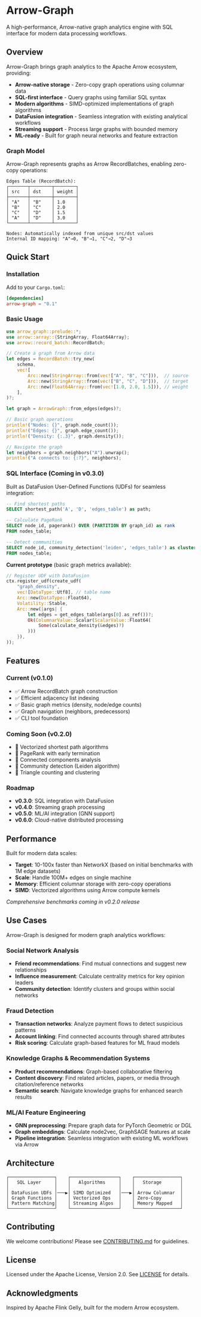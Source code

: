 # Arrow-Graph

A high-performance, Arrow-native graph analytics engine with SQL interface for modern data processing workflows.

## Overview

Arrow-Graph brings graph analytics to the Apache Arrow ecosystem, providing:

- **Arrow-native storage** - Zero-copy graph operations using columnar data
- **SQL-first interface** - Query graphs using familiar SQL syntax
- **Modern algorithms** - SIMD-optimized implementations of graph algorithms  
- **DataFusion integration** - Seamless integration with existing analytical workflows
- **Streaming support** - Process large graphs with bounded memory
- **ML-ready** - Built for graph neural networks and feature extraction

### Graph Model

Arrow-Graph represents graphs as Arrow RecordBatches, enabling zero-copy operations:

```
Edges Table (RecordBatch):
┌───────┬────────┬────────┐
│ src   │ dst    │ weight │
├───────┼────────┼────────┤
│ "A"   │ "B"    │ 1.0    │
│ "B"   │ "C"    │ 2.0    │
│ "C"   │ "D"    │ 1.5    │
│ "A"   │ "D"    │ 3.0    │
└───────┴────────┴────────┘

Nodes: Automatically indexed from unique src/dst values
Internal ID mapping: "A"→0, "B"→1, "C"→2, "D"→3
```

## Quick Start

### Installation

Add to your `Cargo.toml`:

```toml
[dependencies]
arrow-graph = "0.1"
```

### Basic Usage

```rust
use arrow_graph::prelude::*;
use arrow::array::{StringArray, Float64Array};
use arrow::record_batch::RecordBatch;

// Create a graph from Arrow data
let edges = RecordBatch::try_new(
    schema,
    vec![
        Arc::new(StringArray::from(vec!["A", "B", "C"])),  // source
        Arc::new(StringArray::from(vec!["B", "C", "D"])),  // target  
        Arc::new(Float64Array::from(vec![1.0, 2.0, 1.5])), // weight
    ],
)?;

let graph = ArrowGraph::from_edges(edges)?;

// Basic graph operations
println!("Nodes: {}", graph.node_count());
println!("Edges: {}", graph.edge_count()); 
println!("Density: {:.3}", graph.density());

// Navigate the graph
let neighbors = graph.neighbors("A").unwrap();
println!("A connects to: {:?}", neighbors);
```

### SQL Interface (Coming in v0.3.0)

Built as DataFusion User-Defined Functions (UDFs) for seamless integration:

```sql
-- Find shortest paths
SELECT shortest_path('A', 'D', 'edges_table') as path;

-- Calculate PageRank
SELECT node_id, pagerank() OVER (PARTITION BY graph_id) as rank
FROM nodes_table;

-- Detect communities  
SELECT node_id, community_detection('leiden', 'edges_table') as cluster
FROM nodes_table;
```

**Current prototype** (basic graph metrics available):
```rust
// Register UDF with DataFusion
ctx.register_udf(create_udf(
    "graph_density",
    vec![DataType::Utf8], // table name
    Arc::new(DataType::Float64),
    Volatility::Stable,
    Arc::new(|args| {
        let edges = get_edges_table(args[0].as_ref())?;
        Ok(ColumnarValue::Scalar(ScalarValue::Float64(
            Some(calculate_density(&edges)?)
        )))
    }),
));
```

## Features

### Current (v0.1.0)
- ✅ Arrow RecordBatch graph construction
- ✅ Efficient adjacency list indexing
- ✅ Basic graph metrics (density, node/edge counts)
- ✅ Graph navigation (neighbors, predecessors)
- ✅ CLI tool foundation

### Coming Soon (v0.2.0)
- 🚧 Vectorized shortest path algorithms
- 🚧 PageRank with early termination
- 🚧 Connected components analysis
- 🚧 Community detection (Leiden algorithm)
- 🚧 Triangle counting and clustering

### Roadmap
- **v0.3.0**: SQL integration with DataFusion
- **v0.4.0**: Streaming graph processing 
- **v0.5.0**: ML/AI integration (GNN support)
- **v0.6.0**: Cloud-native distributed processing

## Performance

Built for modern data scales:
- **Target**: 10-100x faster than NetworkX (based on initial benchmarks with 1M edge datasets)
- **Scale**: Handle 100M+ edges on single machine
- **Memory**: Efficient columnar storage with zero-copy operations
- **SIMD**: Vectorized algorithms using Arrow compute kernels

*Comprehensive benchmarks coming in v0.2.0 release*

## Use Cases

Arrow-Graph is designed for modern graph analytics workflows:

### Social Network Analysis
- **Friend recommendations**: Find mutual connections and suggest new relationships
- **Influence measurement**: Calculate centrality metrics for key opinion leaders
- **Community detection**: Identify clusters and groups within social networks

### Fraud Detection
- **Transaction networks**: Analyze payment flows to detect suspicious patterns
- **Account linking**: Find connected accounts through shared attributes
- **Risk scoring**: Calculate graph-based features for ML fraud models

### Knowledge Graphs & Recommendation Systems
- **Product recommendations**: Graph-based collaborative filtering
- **Content discovery**: Find related articles, papers, or media through citation/reference networks
- **Semantic search**: Navigate knowledge graphs for enhanced search results

### ML/AI Feature Engineering
- **GNN preprocessing**: Prepare graph data for PyTorch Geometric or DGL
- **Graph embeddings**: Calculate node2vec, GraphSAGE features at scale
- **Pipeline integration**: Seamless integration with existing ML workflows via Arrow

## Architecture

```
┌─────────────────┐    ┌──────────────────┐    ┌─────────────────┐
│   SQL Layer     │    │   Algorithms     │    │   Storage       │
│                 │    │                  │    │                 │
│ DataFusion UDFs │───▶│ SIMD Optimized   │───▶│ Arrow Columnar  │
│ Graph Functions │    │ Vectorized Ops   │    │ Zero-Copy       │
│ Pattern Matching│    │ Streaming Algos  │    │ Memory Mapped   │
└─────────────────┘    └──────────────────┘    └─────────────────┘
```

## Contributing

We welcome contributions! Please see [CONTRIBUTING.md](CONTRIBUTING.md) for guidelines.

## License

Licensed under the Apache License, Version 2.0. See [LICENSE](LICENSE) for details.

## Acknowledgments

Inspired by Apache Flink Gelly, built for the modern Arrow ecosystem.


